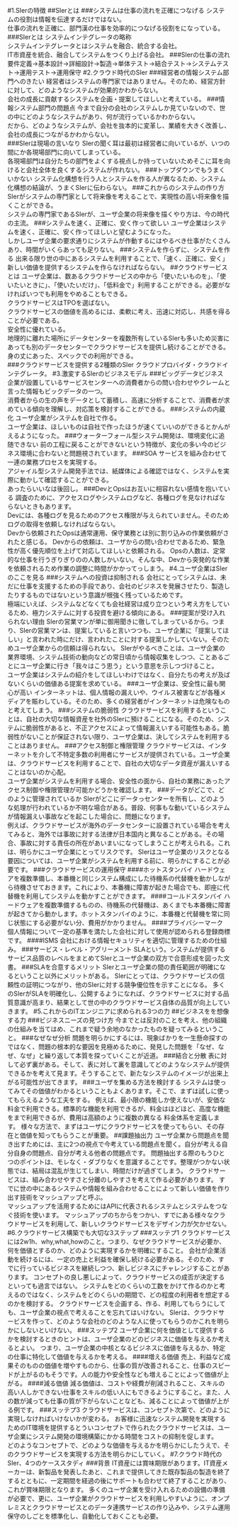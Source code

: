 #1.SIerの特徴
##SIerとは
###システムは仕事の流れを正確につなげる
システムの役割は情報を伝達するだけではない。  
仕事の流れを正確に、部門漢の仕事を効率的につなげる役割をになっている。
###SIerとは
システムインテグレータの略称  
システムインテグレータとはシステムを融合、統合する会社。  
IT市資産を統合、融合してシステムをつくり上げる会社。
###SIerの仕事の流れ
要件定義→基本設計→詳細設計→製造→単体テスト→結合テスト→システムテスト→運用テスト→運用保守
#2.クラウド時代のSIer
###経営者の情報システム部門へのきたい
経営者はシステムの専門家ではありません。そのため、経営方針に対して、どのようなシステムが効果的かわからない。  
会社の成長に貢献するシステムを企画・提案してほしいと考えている。
###情報システム部門の問題点
今まで自分の会社のシステムしか見ていないので、世の中にどのようなシステムがあり、何が流行っているかわからない。  
だから、どのようなシステムが、会社を抜本的に変革し、業績を大きく改善し、会社の成長につながるかわからない。  
###SIerは現場の言いなり
SIerの聞く耳は最初は経営者に向いているが、いつの間にか各現場部門に向いてしまっている。  
各現場部門は自分たちの部門をよくする視点しか持っていないためそこに耳を向けると会社全体を良くするシステムが作れない。
###トップダウンでもうまくいかない
システム化構想を行う人とシステムを作る人が異なるため、システム化構想の結論が、うまくSIerに伝わらない。
###これからのシステムの作り方
SIerがシステムの専門家として将来像を考えることで、実現性の高い将来像を描くことができる。  
システムの専門家であるSIerが、ユーザ企業の将来像を描くやり方は、今の時代の主流。
###システムを速く、正確に、安く作って欲しい
ユーザ企業はシステムを速く、正確に、安く作ってほしいと望むようになった。  
しかしユーザ企業の要求通りにシステムが作動するにはやるべき仕事がたくさんあり、時間がいくらあっても足りない。
###システムを作らずに、システムを作る
出来る限り世の中にあるシステムを利用することで、「速く、正確に、安く」新しい価値を提供するシステムを作らなければならない。
##クラウドサービスとは
ユーザ企業は、数あるクラウドサービスの中から「使いたいものを」、「使いたいときに」、「使いたいだけ」、「低料金で」利用することができる。必要がなければいつでも利用をやめることもできる。  
クラウドサービスはTPOを選ばない。  
クラウドサービスの価値を高めるには、柔軟に考え、迅速に対応し、共感を得ることが必要である。  
安全性に優れている。  
地理的に離れた場所にデータセンターを複数所有しているSIerも多いため災害にあっても別のデータセンターでクラウドサービスを提供し続けることができる。
身の丈にあった、スペックでの利用ができる。  
###クラウドサービスを提供する2種類のSIer
クラウドプロバイダ・クラウドインテグレータ。
#3.激変するSIerのビジネスモデル
###ビッグデータビジネス
企業が設置しているサービスセンターへの消費者からの問い合わせやクレームと言った情報もビックデータの一つ。  
消費者からの生の声をデータとして蓄積し、高速に分析することで、消費者が求めている傾向を理解し、対応策を検討することができる。
###システムの内蔵化
ユーザ企業がシステムを自社で作る。  
ユーザ企業は、ほしいものは自社で作ったほうが速くていいのができるとかんがえるようになった。
###ウォーターフォール型システム開発は、環境変化に追随できない
前の工程に戻ることができないという特徴が、変化の多い今のビジネス環境に合わないと問題視されています。
###SOA
サービスを組み合わせて一連の業務プロセスを実現する。  
アジャイル型システム開発手法では、紙媒体による確認ではなく、システムを実際に動かして確認することができる。  
あったらいいなは後回し。
###DevとOpsはお互いに相容れない感情を抱いている
調査のために、アクセスログやシステムログなど、各種ログを見なければならないときもあります。  
Devには、各種ログを見るためのアクセス権限が与えられていません。そのためログの取得を依頼しなければならない。  
Devから依頼されたOpsは通常運用、保守業務とは別に割り込みの作業依頼がされたと感じる。
Devからの依頼は、ユーザからの問い合わせであるため、緊急性が高く優先順位を上げて対応してほしいと依頼される。
Opsの人数は、定常的な仕事を行うぎりぎりのの人数しかいない。そんな中、Devから突発的な作業を依頼されるため作業の調整に時間がかかってっしまう。
#4.ユーザ企業はSIerのここを見る
###システムへの投資は抑制される
会社にとってシステムは、未だに仕事を支援するための手段であり、会社のビジネスを発展させたり、製造したりするものではないという意識が根強く残っているためです。  
極端にいえば、システムなどなくても会社経営は成り立つという考え方をしているため、極力システムに対する投資を避ける傾向にある。
###提案が受け入れられない理由
SIerの営業マンが単に御用聞きに徹してしまっているから。つまり、SIerの営業マンは、提案していると言いつつも、ユーザ企業に「提案してほしい」と言われた時にだけ、言われたことに対する提案しかしていない。そのためユーザ企業からの信頼は得られない。
SIerがやるべきことは、ユーザ企業の業界環境、システム技術の動向などの常日頃から情報収集をしつつ、ことあるごとにユーザ企業に行き「我々はこう思う」という意思を示しつづけること。  
ユーザ企業はシステムの紹介をしてほしいわけではなく、自分たちの考えが及ばないくらいの価値ある提案を求めている。
###ユーザ企業は、安全性に最も関心が高い
インターネットは、個人情報の漏えいや、ウイルス被害などが各種メディアを賑わしている。そのため、多くの経営者がインターネットは危険なものと考えてしまう。
###システムの脆弱性
クラウドサービスを利用するということは、自社の大切な情報資産を社外のSIerに預けることになる。そのため、システムに脆弱性があると、不正アクセスによって情報漏えいする可能性もある。脆弱性がないことが保証されない限り、ユーザ企業は、決してシステムを利用することはありません。
###アクセス制御と権限管理
クラウドサービスは、インターネットを介して不特定多数の利用者にサービスが提供されている。ユーザ企業は、クラウドサービスを利用することで、自社の大切なデータ資産が漏えいすることはないのか心配。  
ユーザ企業がシステムを利用する場合、安全性の面から、自社の業務にあったアクセス制御や権限管理が可能かどうかを確認します。
###データがどこで、どのように管理されているか
SIerがどこにデータっセンターを所有し、どのような処理が行われているか不明な場合がある。普段、何事もな動いているシステムが情報漏えい事故などを起こした場合に、問題になります。  
例えば、クラウドサービスが海外のデータセンターに設置されている場合を考えてみると、海外では事故に対する法律が日本国内と異なることがある。その場合、事故に対する責任の所在があいまいになってしまうことが考えられる。これは、明らかにユーザ企業にとってリスクです。
SIerはユーザ企業のリスクとなる要因については、ユーザ企業がシステムを利用する前に、明らかにすることが必要です。
###クラウドサービスの運用保守
####ホットスタンバイ
ハードウェアを複数準備し、本番機と同じシステム構成にした待機系の代替機を動かしながら待機させておきます。これにより、本番機に障害が起きた場合でも、即座に代替機を利用してシステムを動かすことができます。
####コールドスタンバイ
ハードウェアを複数準備するものの、待機系の代替機は、あくまでも本番機に障害が起きてから動かします。ホットスタンバイのように、本番機と代替機を常に同じ状態にする必要がない分、費用がかかりません。
####プライバシーマーク
個人情報について一定の基準を満たした会社に対して使用が認められる登録商標です。
####ISMS
会社における情報セキュリティを適切に管理するための仕組み。
###サービス・レベル・アグリーメント
SLAという。システムが提供するサービス品質のレベルをまとめてSIerとユーザ企業の双方で合意形成を図った文書。
###SLAを合意するメリット
SIerとユーザ企業の間の責任範囲が明確になるということ以外にメリットがある。
SIerにとっては、クラウドサービスの信頼性の証明につながり、他のSIerに対する競争優位性を示すことになる。
多くのSIerがSLAを明確化し、公開するようになれば、クラウドサービスに対する品質意識が高まり、結果として世の中のクラウドサービス自体の品質が向上していきます。
#5.これからのITエンジニアに求められる3つの力
##ビジネスをを想像する力
###ビジネスニーズの見つけ方
今までとは反対のことを考え、他の組織の仕組みを当てはめ、これまで疑う余地のなかったものを疑ってみるということ。
###なぜなぜ分析
問題を明らかにするには、現象ばかりを一生懸命探すのではなく、問題の根本的な要因を見極めるために、発見した問題を「なぜ、なぜ、なぜ」と繰り返して本質を探っていくことが近道。
###結合と分散
表に対して必ず裏がある。そして、表に対して裏を意識してどのようなシステムが提供できるかを考えて見ます。そうすることで、新たなシステムのイメージが出来上がる可能性が出てきます。
###ユーザを集める方法を検討する
システムは使ってみてその価値がわかるということもよくあります。そこで、まずは試しに使ってもらえるような工夫をする。
例えば、最小限の機能しか使えないが、安価な料金で利用できる。標準的な機能を利用できるが、料金はほどほど、高度な機能をまで利用できるが、費用は高額のように複数の異なる
料金体系を定義します。
様々な方法で、まずはユーザにクラウドサービスを使ってもらい、その存在と価値を知ってもらうことが重要。
##課題抽出力
ユーザ企業から問題点を聞き出すためには、主に2つの視点で今考えている問題点を聞く。自分が考える自分自身の問題点、自分が考える他者の問題点です。
問題抽出する際のもうひとつのポイントは、モレなく・ダブりなくを意識することです。整理がつかない状態では、結局は混乱が生じてしまい、時間だけが過ぎてしまう。
クラウドサービスは、組み合わせやすさと分離のしやすさを考えて作る必要があります。
すでに世の中にあるシステムや情報を組み合わせることによって新しい価値を作り出す技術をマッシュアップと呼ぶ。  
マッシュアップを活用するためにはAPIに代表されるシステムとシステムをつなぐ技術を使います。
マッシュアップのちからをつかい、すでにある様々なクラウドサービスを利用して、新しいクラウドサービスをデザイン力が欠かせない。
#6.クラウドサービス構築でも大切な3ステップ
###スッテプ1
クラウドサービスには2w1h、why,what,howのこと。つまり、なぜクラウドサービスが必要か、何を価値とするのか、どのように実現するかを明確にすること。
会社が企業活動を続けるには、一定の売上と利益を確保し続ける必要がある。そのため、すでに行っているビジネスを継続しつつ、新しビジネスにチャレンジすることがあります。
コンセプトの良し悪しによって、クラウドサービスの成否が決定するといっても過言ではない。
システムをどのくらいの工数をかけて作るのかと考えるのではなく、システムをどのくらいの期間で、どの程度の利用者を想定するのかを検討する。
クラウドサービスを企画する、作る、利用してもらうにしても、ユーザ企業の視点で考えることを忘れてはいけない。
SIerは、クラウドサービスを作って、どのような会社のどのような人に使ってもらうのかこれを明らかにしないといけない。
###スッテプ2
ユーザ企業に何を価値として提供するかを検討するときのヒントは、ユーザ企業のどのビジネスに価値を与えるか考えるとよい。
つまり、ユーザ企業の中核となるビジネスに価値を与えるか、特定の仕事に特化して価値を与えるかを考える。
####増える価値
売上、利益など成果そのものの価値を増やすものから、仕事の質が改善されること、仕事のスピードが上がるのもそうです。人の能力や安全性なども増えることによって価値が上がる。
####減る価値
減る価値は、コストや経費が削減されること、スキルの高い人しかできない仕事をスキルの低い人にもできるようにすること。また、人の数が減っても仕事の質が下がらないことなども、減ることによって価値が上がる例です。
###スッテプ3
クラウドサービスは、コンセプト次第で、どのように実現しなければいけないかが変わる。
お客様に迅速なシステム開発を実現するためのIT環境を提供するとういコンセプトで作られたクラウドサービスは、ユーザ企業にシステム開発の環境構築にかかる時間をコストの抑制を促します。  
どのようなコンセプトで、どのような価値を与えるかを明らかにしたうえで、そのクラウドサービスを実現する方法を明らかにしていく。
#7.クラウド時代のSIer、4つのケーススタディ
###背景
IT資産には賞味期限があります。IT資産メーカーは、新製品を発表したあと、これまで提供してきた既存製品の製造を終了するとともに、一定期間を経過の後にサポートも合わせて終了することがあり、これが賞味期限となります。
多くのユーザ企業を受け入れるための設備の準備が必要で、更に、ユーザ企業がクラウドサービスを利用しやすいように、オンプレミスとクラウドサービスとのデータ連携サービスの作り込みや、システム運用保守のしごとを標準化し、自動化しておくことも必要。




